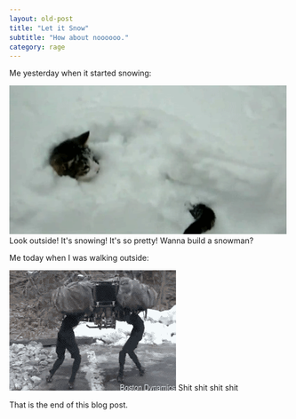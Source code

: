 ```yaml
---
layout: old-post
title: "Let it Snow"
subtitle: "How about noooooo."
category: rage
---
```


Me yesterday when it started snowing:

<p class="img-text">
	<img src="/assets/img/posts/old/img/2014Nov/snowcat.gif">
	Look outside! It's snowing! It's so pretty! Wanna build a snowman?
</p>

Me today when I was walking outside:

<p class="img-text">
	<img src="/assets/img/posts/old/img/2014Nov/icerobot.gif">
	Shit shit shit shit
</p>

That is the end of this blog post.